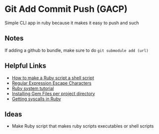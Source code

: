 # Git Add Commit Push (GACP)

Simple CLI app in ruby because it makes it easy to push and such

## Notes

If adding a github to bundle, make sure to do `git submodule add (url)`

## Helpful Links

- [How to make a Ruby script a shell script](https://stackoverflow.com/questions/28018591/how-do-i-make-a-ruby-script-into-a-bash-command)
- [Regular Expression Escape Characters](https://blog.robertelder.org/regular-expression-character-escaping/)
- [Ruby system tutorial](https://www.rubyguides.com/2018/12/ruby-system/)
- [Installing Gem Files per project directory](https://guilhermesimoes.github.io/blog/installing-gems-per-project-directory)
- [Getting syscalls in Ruby](https://stackoverflow.com/questions/690151/getting-output-of-system-calls-in-ruby)

## Ideas

- Make Ruby script that makes ruby scripts executables or shell scripts
